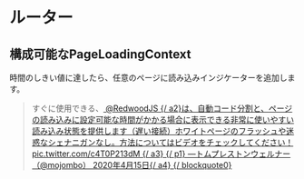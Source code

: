 # ルーター

## 構成可能なPageLoadingContext

時間のしきい値に達したら、任意のページに読み込みインジケーターを追加します。

<article><blockquote class="twitter-tweet"> <p lang="en" dir="ltr">すぐに使用できる、<a href="https://twitter.com/redwoodjs?ref_src=twsrc%5Etfw"> @RedwoodJS {/ a2}は、自動コード分割と、ページの読み込みに設定可能な時間がかかる場合に表示できる非常に使いやすい読み込み状態を提供します（遅い接続）ホワイトページのフラッシュや迷惑なシェナニガンなし。方法についてはビデオをチェックしてください！ </a><a href="https://t.co/c4T0P213dM"> pic.twitter.com/c4T0P213dM {/ a3} {/ p1} —トムプレストンウェルナー（@mojombo）</a><a href="https://twitter.com/mojombo/status/1250557826092503040?ref_src=twsrc%5Etfw"> 2020年4月15日{/ a4} {/ blockquote0} <script async src = "https： //platform.twitter.com/widgets.js "charset =" utf-8 "> </ script></a></p>
</blockquote></article>
